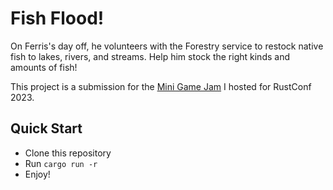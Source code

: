 # Fish Flood!

On Ferris's day off, he volunteers with the Forestry service to restock
native fish to lakes, rivers, and streams. Help him stock the right kinds
and amounts of fish!

This project is a submission for the [Mini Game Jam](https://itch.io/jam/mini-game-jam-rustconf2023) I hosted for RustConf 2023.

## Quick Start

* Clone this repository
* Run `cargo run -r`
* Enjoy!
